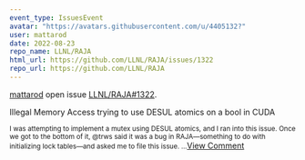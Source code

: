 ```yaml
---
event_type: IssuesEvent
avatar: "https://avatars.githubusercontent.com/u/4405132?"
user: mattarod
date: 2022-08-23
repo_name: LLNL/RAJA
html_url: https://github.com/LLNL/RAJA/issues/1322
repo_url: https://github.com/LLNL/RAJA
---
```


<a href='https://github.com/mattarod' target='_blank'>mattarod</a> open issue <a href='https://github.com/LLNL/RAJA/issues/1322' target='_blank'>LLNL/RAJA#1322</a>.

<p>Illegal Memory Access trying to use DESUL atomics on a bool in CUDA</p><small>I was attempting to implement a mutex using DESUL atomics, and I ran into this issue. Once we got to the bottom of it, @trws said it was a bug in RAJA—something to do with initializing lock tables—and asked me to file this issue....</small><a href='https://github.com/LLNL/RAJA/issues/1322' target='_blank'>View Comment</a>